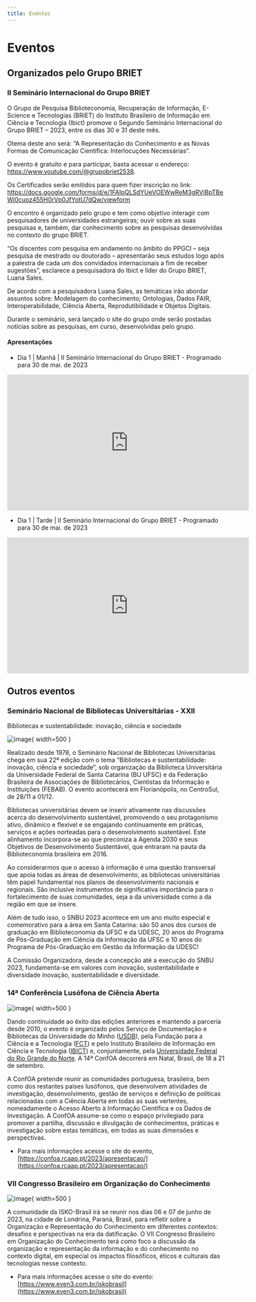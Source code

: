 ```yaml
---
title: Eventos
---
```


# Eventos

## Organizados pelo Grupo BRIET

### II Seminário Internacional do Grupo BRIET

O Grupo de Pesquisa Biblioteconomia, Recuperação de Informação, E-Science e Tecnologias (BRIET) do Instituto Brasileiro de Informação em Ciência e Tecnologia (Ibict) promove o Segundo Seminário Internacional do Grupo BRIET – 2023, entre os dias 30 e 31 deste mês.

Otema deste ano será: “A Representação do Conhecimento e as Novas Formas de Comunicação Científica: Interlocuções Necessárias”. 

O evento é gratuito e para participar, basta acessar o endereço: https://www.youtube.com/@grupobriet2538.

Os Certificados serão emitidos para quem fizer inscrição no link: https://docs.google.com/forms/d/e/1FAIpQLSdYUeVOEWwReM3gRViBpTBeWj0cuoz455H0rVp0JfYotU7dQw/viewform

O encontro é organizado pelo grupo e tem como objetivo interagir com pesquisadores de universidades estrangeiras; ouvir sobre as suas pesquisas e, também, dar conhecimento sobre as pesquisas desenvolvidas no contexto do grupo BRIET. 

“Os discentes com pesquisa em andamento no âmbito do PPGCI – seja pesquisa de mestrado ou doutorado – apresentarão seus estudos logo após a palestra de cada um dos convidados internacionais a fim de receber sugestões”, esclarece a pesquisadora do Ibict e líder do Grupo BRIET, Luana Sales.

De acordo com a pesquisadora Luana Sales, as temáticas irão abordar assuntos sobre: Modelagem do conhecimento; Ontologias, Dados FAIR, Interoperabilidade, Ciência Aberta, Reprodutibilidade e Objetos Digitais.

Durante o seminário, será lançado o site do grupo onde serão postadas notícias sobre as pesquisas, em curso, desenvolvidas pelo grupo.

#### Apresentações 

- Dia 1 | Manhã | II Seminário Internacional do Grupo BRIET - Programado para 30 de mai. de 2023

<iframe width="560" height="315" src="https://www.youtube.com/embed/X4iPTTJaWi4" title="YouTube video player" frameborder="0" allow="accelerometer; autoplay; clipboard-write; encrypted-media; gyroscope; picture-in-picture; web-share" allowfullscreen></iframe>

- Dia 1 | Tarde | II Seminário Internacional do Grupo BRIET - Programado para 30 de mai. de 2023

<iframe width="560" height="315" src="https://www.youtube.com/embed/CerIDWKpdUE" title="YouTube video player" frameborder="0" allow="accelerometer; autoplay; clipboard-write; encrypted-media; gyroscope; picture-in-picture; web-share" allowfullscreen></iframe>

## Outros eventos

### Seminário Nacional de Bibliotecas Universitárias - XXII

Bibliotecas e sustentabilidade: inovação, ciência e sociedade

![image](https://github.com/grupo-briet/grupo-briet.github.io/assets/126488864/fc6b0dab-237f-427c-82f2-70daedc29a30){ width=500 }

Realizado desde 1978, o Seminário Nacional de Bibliotecas Universitárias chega em sua 22ª edição com o tema “Bibliotecas e sustentabilidade: inovação, ciência e sociedade”, sob organização da Biblioteca Universitária da Universidade Federal de Santa Catarina (BU UFSC) e da Federação Brasileira de Associações de Bibliotecários, Cientistas da Informação e Instituições (FEBAB). O evento acontecerá em Florianópolis, no CentroSul, de 28/11 a 01/12.

Bibliotecas universitárias devem se inserir ativamente nas discussões acerca do desenvolvimento sustentável, promovendo o seu protagonismo ativo, dinâmico e flexível e se engajando continuamente em práticas, serviços e ações norteadas para o desenvolvimento sustentável. Este alinhamento incorpora-se ao que preconiza a Agenda 2030 e seus Objetivos de Desenvolvimento Sustentável, que entraram na pauta da Biblioteconomia brasileira em 2016.

Ao considerarmos que o acesso à informação é uma questão transversal que apoia todas as áreas de desenvolvimento, as bibliotecas universitárias têm papel fundamental nos planos de desenvolvimento nacionais e regionais. São inclusive instrumentos de significativa importância para o fortalecimento de suas comunidades, seja a da universidade como a da região em que se insere.

Além de tudo isso, o SNBU 2023 acontece em um ano muito especial e comemorativo para a área em Santa Catarina: são 50 anos dos cursos de graduação em Biblioteconomia da UFSC e da UDESC, 20 anos do Programa de Pós-Graduação em Ciência da Informação da UFSC e 10 anos do Programa de Pós-Graduação em Gestão da Informação da UDESC!

A Comissão Organizadora, desde a concepção até a execução do SNBU 2023, fundamenta-se em valores com inovação, sustentabilidade e diversidade inovação, sustentabilidade e diversidade.

### 14ª Conferência Lusófona de Ciência Aberta

![image](https://github.com/grupo-briet/grupo-briet.github.io/assets/20596966/cce10b58-3183-4ccd-a482-437834cae884){ width=500 }

Dando continuidade ao êxito das edições anteriores e mantendo a parceria desde 2010, o evento é organizado pelos Serviço de Documentação e Bibliotecas da Universidade do Minho ([USDB](http://www.sdum.uminho.pt/)), pela Fundação para a Ciência e a Tecnologia ([FCT](http://www.fct.pt/)) e pelo Instituto Brasileiro de Informação em Ciência e Tecnologia ([IBICT](http://www.ibict.br/)) e, conjuntamente, pela [Universidade Federal do Rio Grande do Norte](https://www.ufrn.br/).  A 14ª ConfOA decorrerá em Natal, Brasil, de 18 a 21 de setembro.

A ConfOA pretende reunir as comunidades portuguesa, brasileira, bem como dos restantes países lusófonos, que desenvolvem atividades de investigação, desenvolvimento, gestão de serviços e definição de políticas relacionadas com a Ciência Aberta em todas as suas vertentes, nomeadamente o Acesso Aberto à Informação Científica e os Dados de Investigação. A ConfOA assume-se como o espaço privilegiado para promover a partilha, discussão e divulgação de conhecimentos, práticas e investigação sobre estas temáticas, em todas as suas dimensões e perspectivas.

- Para mais informações acesse o site do evento, [https://confoa.rcaap.pt/2023/apresentacao/](https://confoa.rcaap.pt/2023/apresentacao/)

### VII Congresso Brasileiro em Organização do Conhecimento

![image](https://github.com/grupo-briet/grupo-briet.github.io/assets/20596966/f56e5ad0-7f10-4d5c-8292-21e305510dd0){ width=500 }

A comunidade da ISKO-Brasil irá se reunir nos dias 06 e 07 de junho de 2023, na cidade de Londrina, Paraná, Brasil, para refletir sobre a Organização e Representação do Conhecimento em diferentes contextos: desafios e perspectivas na era da datificação. O VII Congresso Brasileiro em Organização do Conhecimento terá como foco a discussão da organização e representação da informação e do conhecimento no contexto digital, em especial os impactos filosóficos, éticos e culturais das tecnologias nesse contexto.

- Para mais informações acesse o site do evento: [https://www.even3.com.br/iskobrasil](https://www.even3.com.br/iskobrasil)
